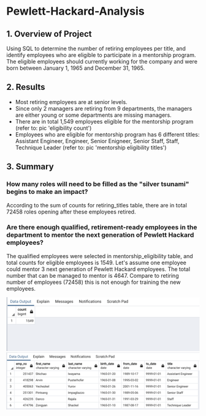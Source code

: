 # Pewlett-Hackard-Analysis

## 1. Overview of Project
Using SQL to determine the number of retiring employees per title, and identify employees who are eligible to participate in a mentorship program. The eligible employees should currently working for the company and were born between January 1, 1965 and December 31, 1965. 


## 2. Results
* Most retiring employees are at senior levels.
* Since only 2 managers are retiring from 9 departments, the managers are either young or some departments are missing managers.
* There are in total 1,549 employees eligible for the mentorship program (refer to: pic 'eligibility count')
* Employees who are eligible for mentorship program has 6 different titles: Assistant Engineer, Engineer, Senior Enigneer, Senior Staff, Staff, Technique Leader (refer to: pic 'mentorship eligibility titles')

## 3. Summary
### How many roles will need to be filled as the "silver tsunami" begins to make an impact?
According to the sum of counts for retiring_titles table, there are in total 72458 roles opening after these employees retired.

### Are there enough qualified, retirement-ready employees in the department to mentor the next generation of Pewlett Hackard employees?
The qualified employees were selected in mentorship_eligibility table, and total counts for eligible employees is 1549. Let's assume one employee could mentor 3 next generation of Pewlett Hackard employees. The total number that can be managed to mentor is 4647. Compare to retiring number of employees (72458) this is not enough for training the new employees.

![Eligibility Count.png](https://github.com/yangya19/Pewlett-Hackard-Analysis/blob/main/Challenge/eligibility%20count.png)
![Mentorship Eligibility Titles.png](https://github.com/yangya19/Pewlett-Hackard-Analysis/blob/main/Challenge/mentorship%20eligibility%20titles.png)
